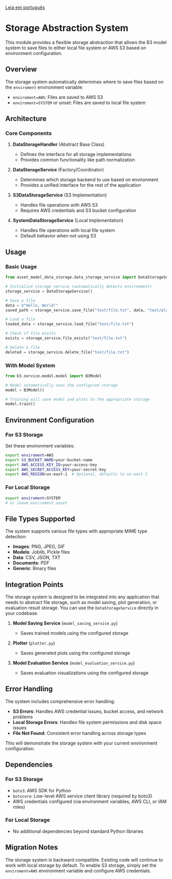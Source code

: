 [Leia em português](README.pt-br.md)

# Storage Abstraction System

This module provides a flexible storage abstraction that allows the B3 model system to save files to either local file
system or AWS S3 based on environment configuration.

## Overview

The storage system automatically determines where to save files based on the `enviroment` environment variable:

- `enviroment=AWS`: Files are saved to AWS S3
- `enviroment=SYSTEM` or unset: Files are saved to local file system

## Architecture

### Core Components

1. **DataStorageHandler** (Abstract Base Class)
    - Defines the interface for all storage implementations
    - Provides common functionality like path normalization

2. **DataStorageService** (Factory/Coordinator)
    - Determines which storage backend to use based on environment
    - Provides a unified interface for the rest of the application

3. **S3DataStorageService** (S3 Implementation)
    - Handles file operations with AWS S3
    - Requires AWS credentials and S3 bucket configuration

4. **SystemDataStorageService** (Local Implementation)
    - Handles file operations with local file system
    - Default behavior when not using S3

## Usage

### Basic Usage

```python
from asset_model_data_storage.data_storage_service import DataStorageService

# Initialize storage service (automatically detects environment)
storage_service = DataStorageService()

# Save a file
data = b"Hello, World!"
saved_path = storage_service.save_file("test/file.txt", data, "text/plain")

# Load a file
loaded_data = storage_service.load_file("test/file.txt")

# Check if file exists
exists = storage_service.file_exists("test/file.txt")

# Delete a file
deleted = storage_service.delete_file("test/file.txt")
```

### With Model System

```python
from b3.service.model.model import B3Model

# Model automatically uses the configured storage
model = B3Model()

# Training will save model and plots to the appropriate storage
model.train()
```

## Environment Configuration

### For S3 Storage

Set these environment variables:

```bash
export enviroment=AWS
export S3_BUCKET_NAME=your-bucket-name
export AWS_ACCESS_KEY_ID=your-access-key
export AWS_SECRET_ACCESS_KEY=your-secret-key
export AWS_REGION=us-east-1  # Optional, defaults to us-east-1
```

### For Local Storage

```bash
export enviroment=SYSTEM
# or leave enviroment unset
```

## File Types Supported

The system supports various file types with appropriate MIME type detection:

- **Images**: PNG, JPEG, GIF
- **Models**: Joblib, Pickle files
- **Data**: CSV, JSON, TXT
- **Documents**: PDF
- **Generic**: Binary files

## Integration Points

The storage system is designed to be integrated into any application that needs to abstract file storage, such as model saving, plot generation, or evaluation result storage. You can use the `DataStorageService` directly in your codebase.

1. **Model Saving Service** (`model_saving_service.py`)
    - Saves trained models using the configured storage

2. **Plotter** (`plotter.py`)
    - Saves generated plots using the configured storage

3. **Model Evaluation Service** (`model_evaluation_service.py`)
    - Saves evaluation visualizations using the configured storage

## Error Handling

The system includes comprehensive error handling:

- **S3 Errors**: Handles AWS credential issues, bucket access, and network problems
- **Local Storage Errors**: Handles file system permissions and disk space issues
- **File Not Found**: Consistent error handling across storage types

This will demonstrate the storage system with your current environment configuration.

## Dependencies

### For S3 Storage

- `boto3`: AWS SDK for Python
- `botocore`: Low-level AWS service client library (required by boto3)
- AWS credentials configured (via environment variables, AWS CLI, or IAM roles)

### For Local Storage

- No additional dependencies beyond standard Python libraries

## Migration Notes

The storage system is backward compatible. Existing code will continue to work with local storage by default. To enable
S3 storage, simply set the `enviroment=AWS` environment variable and configure AWS credentials.
